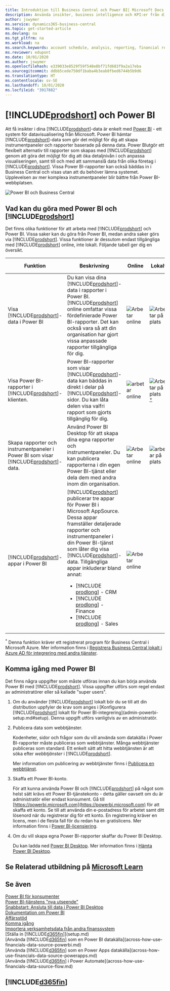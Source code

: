 ```yaml
---
title: Introduktion till Business Central och Power BI| Microsoft Docs
description: Använda insikter, business intelligence och KPI:er från dina Business Central-data är enkelt med Business Central-apparna för Power BI.
author: jswymer
ms.service: dynamics365-business-central
ms.topic: get-started-article
ms.devlang: na
ms.tgt_pltfrm: na
ms.workload: na
ms.search.keywords: account schedule, analysis, reporting, financial report, business intelligence, KPI
ms.reviewer: edupont
ms.date: 10/01/2020
ms.author: jswymer
ms.openlocfilehash: e339033e8529f59f548e8bf71fd683f9a2a17eba
ms.sourcegitcommit: ddbb5cede750df1baba4b3eab8fbed6744b5b9d6
ms.translationtype: HT
ms.contentlocale: sv-SE
ms.lasthandoff: 10/01/2020
ms.locfileid: "3917882"
---
```

# <a name="prodshort-and-power-bi"></a>[!INCLUDE[prodshort](includes/prodshort.md)] och Power BI

Att få insikter i dina [!INCLUDE[prodshort](includes/prodshort.md)]-data är enkelt med [Power BI](https://powerbi.microsoft.com) - ett system för datavisualisering från Microsoft. Power BI hämtar [!INCLUDE[prodshort](includes/prodshort.md)]-data som gör det möjligt för dig att skapa instrumentpaneler och rapporter baserade på denna data. Power BIutgör ett flexibelt alternativ till rapporter som skapas med [!INCLUDE[prodshort](includes/prodshort.md)] genom att göra det möjligt för dig att öka detaljnivån i och anpassa visualiseringen, samt till och med att sammanslå data från olika företag i [!INCLUDE[prodshort](includes/prodshort.md)]. Vissa Power BI-rapporter kan också bäddas in i Business Central och visas utan att du behöver lämna systemet. Upplevelsen av mer komplexa instrumentpaneler blir bättre från Power BI-webbplatsen.

![Power BI och Business Central](media/power-bi-intro.png)


## <a name="what-you-can-do-with-power-bi-and-prodshort"></a>Vad kan du göra med Power BI och [!INCLUDE[prodshort](includes/prodshort.md)]

Det finns olika funktioner för att arbeta med [!INCLUDE[prodshort](includes/prodshort.md)] och Power BI. Vissa saker kan du göra från Power BI, medan andra saker görs via [!INCLUDE[prodshort](includes/prodshort.md)]. Vissa funktioner är dessutom endast tillgängliga med [!INCLUDE[prodshort](includes/prodshort.md)] online, inte lokalt. Följande tabell ger dig en översikt.

|Funktion|Beskrivning|Online|Lokalt|Mer information|
|-------|-----------|--------------|-----------|----------------|
|Visa [!INCLUDE[prodshort](includes/prodshort.md)]-data i Power BI|Du kan visa dina [!INCLUDE[prodshort](includes/prodshort.md)]-data i rapporter i Power BI. [!INCLUDE[prodshort](includes/prodshort.md)] online omfattar vissa fördefinierade Power BI-rapporter. Det kan också vara så att din organisation har gjort vissa anpassade rapporter tillgängliga för dig.|![Arbetar online](media/check.png)|![Arbetar på plats](media/check.png)|[Se...](across-working-with-powerbi.md)|
|Visa Power BI-rapporter i [!INCLUDE[prodshort](includes/prodshort.md)]-klienten.| Power BI-rapporter som visar [!INCLUDE[prodshort](includes/prodshort.md)]-data kan bäddas in direkt i delar på [!INCLUDE[prodshort](includes/prodshort.md)]-sidor. Du kan låta delen visa valfri rapport som gjorts tillgänglig för dig. |![arbetar online](media/check.png)|![Arbetar på plats](media/check.png)<sup>[*](#onprem)</sup>|[Se...](across-working-with-business-central-in-powerbi.md)|
|Skapa rapporter och instrumentpaneler i Power BI som visar [!INCLUDE[prodshort](includes/prodshort.md)]-data.|Använd Power BI Desktop för att skapa dina egna rapporter och instrumentpaneler. Du kan publicera rapporterna i din egen Power BI-tjänst eller dela dem med andra inom din organisation.|![Arbetar online](media/check.png)|![arbetar på plats](media/check.png)|[Se...](across-how-use-financials-data-source-powerbi.md)
|[!INCLUDE[prodshort](includes/prodshort.md)]-appar i Power BI| [!INCLUDE[prodshort](includes/prodshort.md)] publicerar tre appar för Power BI i Microsoft AppSource. Dessa appar framställer detaljerade rapporter och instrumentpaneler i din Power BI-tjänst som låter dig visa [!INCLUDE[prodshort](includes/prodshort.md)]-data. Tillgängliga appar inkluderar bland annat: <ul><li>[!INCLUDE [prodlong](includes/prodlong.md)] - CRM </li><li>[!INCLUDE [prodlong](includes/prodlong.md)] - Finance </li><li>[!INCLUDE [prodlong](includes/prodlong.md)] - Sales </li></ul>  |![Arbetar online](media/check.png)||[Se...](across-powerbi-business-central-apps.md)

<a name="onprem"><sup>*</sup></a> Denna funktion kräver ett registrerat program för Business Central i Microsoft Azure. Mer information finns i [Registrera Business Central lokalt i Azure AD för integrering med andra tjänster](/dynamics365/business-central/dev-itpro/administration/register-app-azure).

## <a name="getting-ready-to-use-power-bi"></a>Komma igång med Power BI

Det finns några uppgifter som måste utföras innan du kan börja använda Power BI med [!INCLUDE[prodshort](includes/prodshort.md)]. Vissa uppgifter utförs som regel endast av administratörer eller så kallade "super users".

1. Om du använder [!INCLUDE[prodshort](includes/prodshort.md)] lokalt bör du se till att din distribution uppfyler de krav som anges i [Konfigurera [!INCLUDE[prodshort](includes/prodshort.md)] lokalt för Power BI-integrering](admin-powerbi-setup.md#setup). Denna uppgift utförs vanligtvis av en administratör.

2. Publicera data som webbtjänster.

    Kodenheter, sidor och frågor som du vill använda som datakälla i Power BI-rapporter måste publiceras som webbtjänster. Många webbtjänster publiceras som standard. Ett enkelt sätt att hitta webbtjänsten är att söka efter *webbtjänster* i [!INCLUDE[prodshort](includes/prodshort.md)].
    
    Mer information om publicering av webbtjänster finns i [Publicera en webbtjänst](across-how-publish-web-service.md).

3. Skaffa ett Power BI-konto.

    För att kunna använda Power BI och [!INCLUDE[prodshort](includes/prodshort.md)] på något som helst sätt krävs ett Power BI-tjänstekonto - detta gäller oavsett om du är administratör eller endast konsument. Gå till [https://powerbi.microsoft.com](https://powerbi.microsoft.com) för att skaffa ett konto. Se till att använda din e-postadress för arbetet samt ditt lösenord när du registrerar dig för ett konto. En registrering kräver en licens, men i de flesta fall för du redan ha en gratislicens. Mer information finns i [Power BI-licensiering](admin-powerbi-setup.md#license).

4. Om du vill skapa egna Power BI-rapporter skaffar du Power BI Desktop.

    Du kan ladda ned [Power BI Desktop](https://powerbi.microsoft.com/desktop/). Mer information finns i [Hämta Power BI Desktop](/power-bi/fundamentals/desktop-get-the-desktop).

## <a name="see-related-training-at-microsoft-learn"></a>Se Relaterad utbildning på [Microsoft Learn](/learn/modules/configure-powerbi-excel-dynamics-365-business-central/index)

## <a name="see-also"></a>Se även

[Power BI för konsumenter](/power-bi/consumer/end-user-consumer)  
[Power BI-tjänstens "nya utseende"](/power-bi/service-new-look)  
[Snabbstart: Ansluta till data i Power BI Desktop](/power-bi/desktop-quickstart-connect-to-data)  
[Dokumentation om Power BI](/power-bi/)  
[Affärsstöd](bi.md)  
[Komma igång](product-get-started.md)  
[Importera verksamhetsdata från andra finanssystem](across-import-data-configuration-packages.md)  
[Ställa in [!INCLUDE[d365fin](includes/d365fin_md.md)]](setup.md)  
[Använda [!INCLUDE[d365fin](includes/d365fin_md.md)] som en Power BI datakälla](across-how-use-financials-data-source-powerbi.md)  
[Använda [!INCLUDE[d365fin](includes/d365fin_md.md)] som en Power Apps datakälla](across-how-use-financials-data-source-powerapps.md)  
[Använda [!INCLUDE[d365fin](includes/d365fin_md.md)] i Power Automate](across-how-use-financials-data-source-flow.md)  

## [!INCLUDE[d365fin](includes/free_trial_md.md)]  
